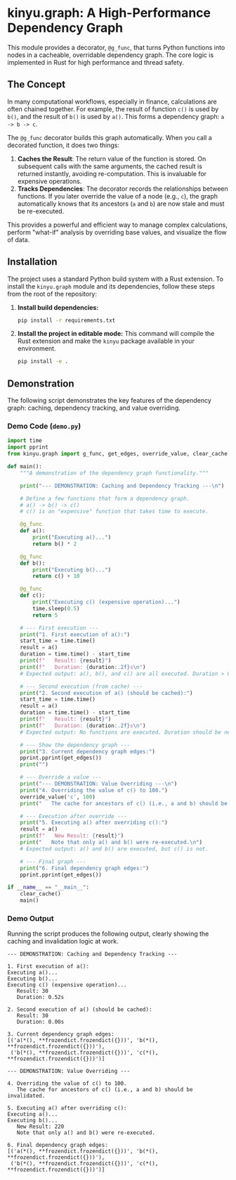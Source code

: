 # kinyu.graph: A High-Performance Dependency Graph

This module provides a decorator, `@g_func`, that turns Python functions into nodes in a cacheable, overridable dependency graph. The core logic is implemented in Rust for high performance and thread safety.

## The Concept

In many computational workflows, especially in finance, calculations are often chained together. For example, the result of function `c()` is used by `b()`, and the result of `b()` is used by `a()`. This forms a dependency graph: `a -> b -> c`.

The `@g_func` decorator builds this graph automatically. When you call a decorated function, it does two things:
1.  **Caches the Result**: The return value of the function is stored. On subsequent calls with the same arguments, the cached result is returned instantly, avoiding re-computation. This is invaluable for expensive operations.
2.  **Tracks Dependencies**: The decorator records the relationships between functions. If you later override the value of a node (e.g., `c`), the graph automatically knows that its ancestors (`a` and `b`) are now stale and must be re-executed.

This provides a powerful and efficient way to manage complex calculations, perform "what-if" analysis by overriding base values, and visualize the flow of data.

## Installation

The project uses a standard Python build system with a Rust extension. To install the `kinyu.graph` module and its dependencies, follow these steps from the root of the repository:

1.  **Install build dependencies:**
    ```bash
    pip install -r requirements.txt
    ```

2.  **Install the project in editable mode:**
    This command will compile the Rust extension and make the `kinyu` package available in your environment.
    ```bash
    pip install -e .
    ```

## Demonstration

The following script demonstrates the key features of the dependency graph: caching, dependency tracking, and value overriding.

### Demo Code (`demo.py`)

```python
import time
import pprint
from kinyu.graph import g_func, get_edges, override_value, clear_cache

def main():
    """A demonstration of the dependency graph functionality."""

    print("--- DEMONSTRATION: Caching and Dependency Tracking ---\n")

    # Define a few functions that form a dependency graph.
    # a() -> b() -> c()
    # c() is an "expensive" function that takes time to execute.

    @g_func
    def a():
        print("Executing a()...")
        return b() * 2

    @g_func
    def b():
        print("Executing b()...")
        return c() + 10

    @g_func
    def c():
        print("Executing c() (expensive operation)...")
        time.sleep(0.5)
        return 5

    # --- First execution ---
    print("1. First execution of a():")
    start_time = time.time()
    result = a()
    duration = time.time() - start_time
    print(f"   Result: {result}")
    print(f"   Duration: {duration:.2f}s\n")
    # Expected output: a(), b(), and c() are all executed. Duration > 0.5s.

    # --- Second execution (from cache) ---
    print("2. Second execution of a() (should be cached):")
    start_time = time.time()
    result = a()
    duration = time.time() - start_time
    print(f"   Result: {result}")
    print(f"   Duration: {duration:.2f}s\n")
    # Expected output: No functions are executed. Duration should be near zero.

    # --- Show the dependency graph ---
    print("3. Current dependency graph edges:")
    pprint.pprint(get_edges())
    print("")

    # --- Override a value ---
    print("--- DEMONSTRATION: Value Overriding ---\n")
    print("4. Overriding the value of c() to 100.")
    override_value('c', 100)
    print("   The cache for ancestors of c() (i.e., a and b) should be invalidated.\n")

    # --- Execution after override ---
    print("5. Executing a() after overriding c():")
    result = a()
    print(f"   New Result: {result}")
    print("   Note that only a() and b() were re-executed.\n")
    # Expected output: a() and b() are executed, but c() is not.

    # --- Final graph ---
    print("6. Final dependency graph edges:")
    pprint.pprint(get_edges())

if __name__ == "__main__":
    clear_cache()
    main()
```

### Demo Output

Running the script produces the following output, clearly showing the caching and invalidation logic at work.

```
--- DEMONSTRATION: Caching and Dependency Tracking ---

1. First execution of a():
Executing a()...
Executing b()...
Executing c() (expensive operation)...
   Result: 30
   Duration: 0.52s

2. Second execution of a() (should be cached):
   Result: 30
   Duration: 0.00s

3. Current dependency graph edges:
[('a(*(), **frozendict.frozendict({}))', 'b(*(), **frozendict.frozendict({}))'),
 ('b(*(), **frozendict.frozendict({}))', 'c(*(), **frozendict.frozendict({}))')]

--- DEMONSTRATION: Value Overriding ---

4. Overriding the value of c() to 100.
   The cache for ancestors of c() (i.e., a and b) should be invalidated.

5. Executing a() after overriding c():
Executing a()...
Executing b()...
   New Result: 220
   Note that only a() and b() were re-executed.

6. Final dependency graph edges:
[('a(*(), **frozendict.frozendict({}))', 'b(*(), **frozendict.frozendict({}))'),
 ('b(*(), **frozendict.frozendict({}))', 'c(*(), **frozendict.frozendict({}))')]
```